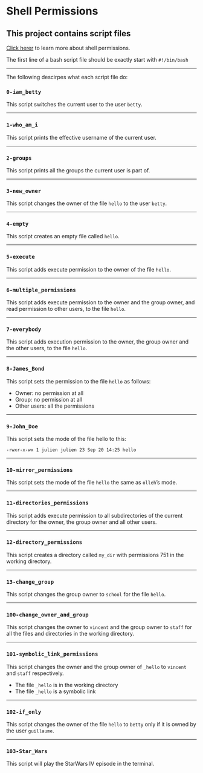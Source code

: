 # Shell Permissions

## This project contains script files

[Click herer](http://linuxcommand.org/lc3_lts0090.php) to learn more about shell permissions.

The first line of a bash script file should be exactly start with `#!/bin/bash`
***

The following descirpes what each script file do:

### `0-iam_betty`

This script  switches the current user to the user `betty`.
***

### `1-who_am_i`

This script prints the effective username of the current user.
***

### `2-groups`

This script prints all the groups the current user is part of.
***

### `3-new_owner`

This script changes the owner of the file `hello` to the user `betty`.
***

### `4-empty`

This script creates an empty file called `hello`.
***

### `5-execute`

This script adds execute permission to the owner of the file `hello`.
***

### `6-multiple_permissions`

This script adds execute permission to the owner and the group owner, and read permission to other users, to the file `hello`.
***

### `7-everybody`

This script adds execution permission to the owner, the group owner and the other users, to the file `hello`.
***

### `8-James_Bond`

This script sets the permission to the file `hello` as follows:

- Owner: no permission at all
- Group: no permission at all
- Other users: all the permissions
***

### `9-John_Doe`

This script sets the mode of the file hello to this:

```
-rwxr-x-wx 1 julien julien 23 Sep 20 14:25 hello
```
***

### `10-mirror_permissions`

This script sets the mode of the file `hello` the same as `olleh`’s mode.
***

### `11-directories_permissions`

This script adds execute permission to all subdirectories of the current directory for the owner, the group owner and all other users.
***

### `12-directory_permissions`

This script creates a directory called `my_dir` with permissions 751 in the working directory.
***

### `13-change_group`

This script changes the group owner to `school` for the file `hello`.
***

### `100-change_owner_and_group`

This script changes the owner to `vincent` and the group owner to `staff` for all the files and directories in the working directory.
***

### `101-symbolic_link_permissions`

This script changes the owner and the group owner of `_hello` to `vincent` and `staff` respectively.

- The file `_hello` is in the working directory
- The file `_hello` is a symbolic link
***

### `102-if_only`

This script changes the owner of the file `hello` to `betty` only if it is owned by the user `guillaume`.
***

### `103-Star_Wars`

This script will play the StarWars IV episode in the terminal.
